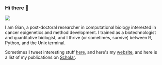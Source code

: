 ### Hi there 👋

![](https://komarev.com/ghpvc/?username=GMFranceschini)

I am Gian, a post-doctoral researcher in computational biology interested in cancer epigenetics and method development.
I trained as a biotechnologist and quantitative biologist, and I thrive (or sometimes, survive) between R, Python, and the Unix terminal.

Sometimes I tweet interesting stuff [here](https://twitter.com/GMFranceschini), and here's my [website](https://gmfranceschini.simple.ink/), and here is a list of my publications on [Scholar](https://scholar.google.it/citations?user=wpAFYbkAAAAJ&hl=en).

<!--
**GMFranceschini/GMFranceschini** is a ✨ _special_ ✨ repository because its `README.md` (this file) appears on your GitHub profile.
